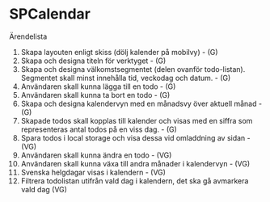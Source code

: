 # SPCalendar

Ärendelista
1. Skapa layouten enligt skiss (dölj kalender på mobilvy) - (G)
2. Skapa och designa titeln för verktyget - (G)
3. Skapa och designa välkomstsegmentet (delen ovanför todo-listan). Segmentet skall
minst innehålla tid, veckodag och datum. - (G)
4. Användaren skall kunna lägga till en todo - (G)
5. Användaren skall kunna ta bort en todo - (G)
6. Skapa och designa kalendervyn med en månadsvy över aktuell månad - (G)
7. Skapade todos skall kopplas till kalender och visas med en siffra som representeras
antal todos på en viss dag. - (G)
8. Spara todos i local storage och visa dessa vid omladdning av sidan - (VG)
9. Användaren skall kunna ändra en todo - (VG)
10. Användaren skall kunna växa till andra månader i kalendervyn - (VG)
11. Svenska helgdagar visas i kalendern - (VG)
12. Filtrera todolistan utifrån vald dag i kalendern, det ska gå avmarkera vald dag (VG)
